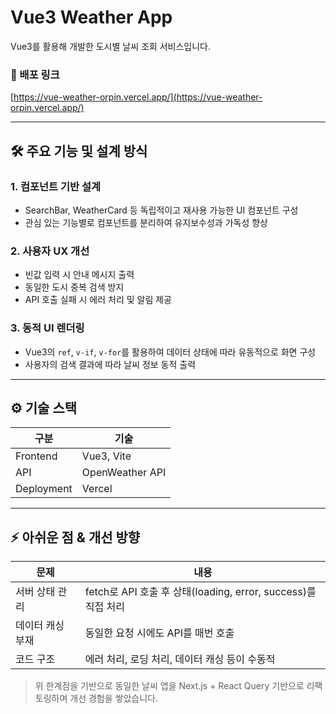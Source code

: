 # Vue3 Weather App

Vue3를 활용해 개발한 도시별 날씨 조회 서비스입니다.

### 🔗 배포 링크  
[https://vue-weather-orpin.vercel.app/](https://vue-weather-orpin.vercel.app/)

---

## 🛠️ 주요 기능 및 설계 방식

### 1. 컴포넌트 기반 설계
- SearchBar, WeatherCard 등 독립적이고 재사용 가능한 UI 컴포넌트 구성
- 관심 있는 기능별로 컴포넌트를 분리하여 유지보수성과 가독성 향상

### 2. 사용자 UX 개선
- 빈값 입력 시 안내 메시지 출력
- 동일한 도시 중복 검색 방지
- API 호출 실패 시 에러 처리 및 알림 제공

### 3. 동적 UI 렌더링
- Vue3의 `ref`, `v-if`, `v-for`를 활용하여 데이터 상태에 따라 유동적으로 화면 구성
- 사용자의 검색 결과에 따라 날씨 정보 동적 출력

---

## ⚙️ 기술 스택

|구분|기술|
|---|---|
|Frontend|Vue3, Vite|
|API|OpenWeather API|
|Deployment|Vercel|

---

## ⚡ 아쉬운 점 & 개선 방향

|문제|내용|
|---|---|
|서버 상태 관리|fetch로 API 호출 후 상태(loading, error, success)를 직접 처리|
|데이터 캐싱 부재|동일한 요청 시에도 API를 매번 호출|
|코드 구조|에러 처리, 로딩 처리, 데이터 캐싱 등이 수동적|

> 위 한계점을 기반으로 동일한 날씨 앱을 Next.js + React Query 기반으로 리팩토링하며 개선 경험을 쌓았습니다.
